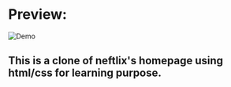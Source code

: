 # Preview:

![Demo](https://github.com/jiayao99/netflix-homepage-clone/blob/main/preview/demo.gif?raw=true)

## This is a clone of neftlix's homepage using html/css for learning purpose.
